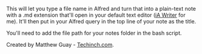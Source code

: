 This will let you type a file name in Alfred and turn that into a plain-text note with a .md extension that'll open in your default text editor ([iA Writer](http://iawriter.com/) for me). It'll then put in your Alfred query in the top line of your note as the title.

You'll need to add the file path for your notes folder in the bash script.

Created by Matthew Guay - [Techinch.com](http://techinch.com/).